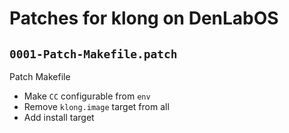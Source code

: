 # Patches for klong on DenLabOS

## `0001-Patch-Makefile.patch`

Patch Makefile

- Make `CC` configurable from `env`
- Remove `klong.image` target from all
- Add install target

